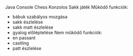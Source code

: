 Java Console Chess
Konzolos Sakk játék
Működő funkciók:
  - bábuk szabályos mozgása
  - sakk észlelése
  - sakk matt észlelése
  - gyalog előléptetése
Nem működő funkciók: 
  - en passant
  - castling
  - patt észlelése
